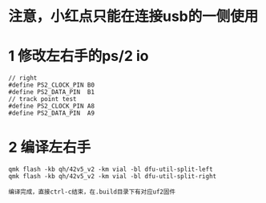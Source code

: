 # 注意，小红点只能在连接usb的一侧使用

# 1 修改左右手的ps/2 io

    // right
    #define PS2_CLOCK_PIN B0
    #define PS2_DATA_PIN  B1
    // track point test
    #define PS2_CLOCK_PIN A8
    #define PS2_DATA_PIN  A9
# 2 编译左右手
    
    qmk flash -kb qh/42v5_v2 -km vial -bl dfu-util-split-left
    qmk flash -kb qh/42v5_v2 -km vial -bl dfu-util-split-right
    
    编译完成，直接ctrl-c结束，在.build目录下有对应uf2固件
    
